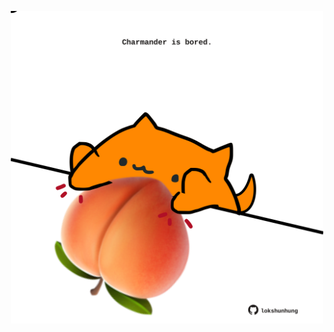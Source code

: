 <!-- built at 07/10/2025, 21:00:31 UTC -->
<p align="center">
  <img width="500" height="500" src="./ReadmeImage.svg">
</p>
